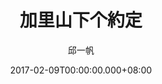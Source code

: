 ---
issue: 210
title: 加里山下个約定
author: 邱一帆
language: 四縣
date: 2017-02-09T00:00:00.000+08:00
topic: 抒懷
difficulty: 2
wikidata: Q98096071
wikidata_link: https://www.wikidata.org/wiki/Q98096071
---